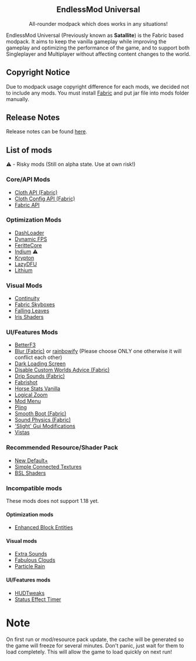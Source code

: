 <h2 align="center">EndlessMod Universal</h2>
<p align="center">
    All-rounder modpack which does works in any situations!
</p>

EndlessMod Universal (Previously known as **Satallite**) is the Fabric based modpack. It aims to keep the vanilla gameplay while improving the gameplay and optimizing the performance of the game, and to support both Singleplayer and Multiplayer without affecting content changes to the world.

## Copyright Notice ##
Due to modpack usage copyright difference for each mods, we decided not to include any mods. You must install [Fabric](https://fabricmc.net/use) and put jar file into mods folder manually.

## Release Notes ##
Release notes can be found [here](https://github.com/MysticMoonlight/EndlessMod/blob/main/editions/universal/1.18/release.md).

## List of mods ##
⚠️ - Risky mods (Still on alpha state. Use at own risk!)
### Core/API Mods
* [Cloth API (Fabric)](https://www.curseforge.com/minecraft/mc-mods/cloth-api)
* [Cloth Config API (Fabric)](https://www.curseforge.com/minecraft/mc-mods/cloth-config)
* [Fabric API](https://www.modrinth.com/mod/fabric-api)

### Optimization Mods
* [DashLoader](https://www.modrinth.com/mod/dashloader)
* [Dynamic FPS](https://www.modrinth.com/mod/dynamic-fps)
* [FeritteCore](https://www.modrinth.com/mod/ferrite-core)
* [Indium](https://www.modrinth.com/mod/indium) ⚠️
* [Krypton](https://www.modrinth.com/mod/krypton)
* [LazyDFU](https://www.modrinth.com/mod/lazydfu)
* [Lithium](https://www.modrinth.com/mod/lithium)

### Visual Mods
* [Continuity](https://www.modrinth.com/mod/continuity)
* [Fabric Skyboxes](https://modrinth.com/mod/fabricskyboxes)
* [Falling Leaves](https://www.modrinth.com/mod/fallingleaves)
* [Iris Shaders](https://www.modrinth.com/mod/iris)

### UI/Features Mods
* [BetterF3](https://www.modrinth.com/mod/betterf3)
* [Blur (Fabric)](https://modrinth.com/mod/blur-fabric) or [rainbowify](https://www.modrinth.com/mod/rainbowify) (Please choose ONLY one otherwise it will conflict each other)
* [Dark Loading Screen](https://www.curseforge.com/minecraft/mc-mods/dark-loading-screen)
* [Disable Custom Worlds Advice (Fabric)](https://www.curseforge.com/minecraft/mc-mods/fabric-disable-custom-worlds-advice)
* [Drip Sounds (Fabric)](https://www.modrinth.com/mod/dripsounds-fabric)
* [Fabrishot](https://www.modrinth.com/mod/fabrishot)
* [Horse Stats Vanilla](https://www.modrinth.com/mod/horsestatsvanilla)
* [Logical Zoom](https://www.curseforge.com/minecraft/mc-mods/logical-zoom)
* [Mod Menu](https://www.modrinth.com/mod/modmenu)
* [Pling](https://www.curseforge.com/minecraft/mc-mods/pling)
* [Smooth Boot (Fabric)](https://www.curseforge.com/minecraft/mc-mods/smooth-boot)
* [Sound Physics (Fabric)](https://www.curseforge.com/minecraft/mc-mods/sound-physics-fabric)
* ['Slight' Gui Modifications](https://www.curseforge.com/minecraft/mc-mods/slight-gui-modifications)
* [Vistas](https://www.modrinth.com/mod/vistas)

### Recommended Resource/Shader Pack ###
* [New Default+](https://www.curseforge.com/minecraft/texture-packs/newdefaultplus)
* [Simple Connected Textures](https://www.curseforge.com/minecraft/texture-packs/simple-ct)
* [BSL Shaders](http://bitslablab.com/bslshaders/)

### Incompatible mods
These mods does not support 1.18 yet.
#### Optimization mods
* [Enhanced Block Entities](https://www.modrinth.com/mod/ebe)

#### Visual mods
* [Extra Sounds](https://www.modrinth.com/mod/extrasounds)
* [Fabulous Clouds](https://modrinth.com/mod/fabulousclouds)
* [Particle Rain](https://www.curseforge.com/minecraft/mc-mods/particle-rain)

#### UI/Features mods
* [HUDTweaks](https://www.modrinth.com/mod/hudtweaks)
* [Status Effect Timer](https://www.modrinth.com/mod/statuseffecttimer)

# Note
On first run or mod/resource pack update, the cache will be generated so the game will freeze for several minutes. Don't panic, just wait for them to load completely. This will allow the game to load quickly on next run!
